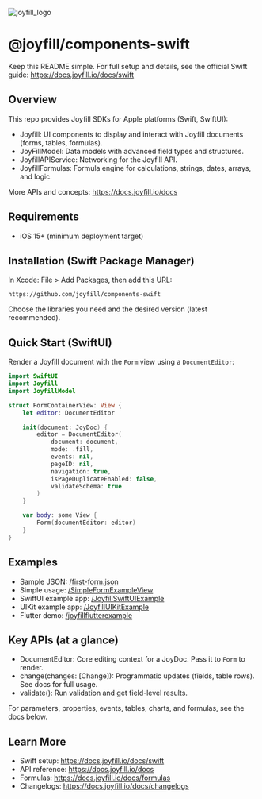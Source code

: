 ![joyfill_logo](https://github.com/joyfill/examples/assets/5873346/4943ecf8-a718-4c97-a917-0c89db014e49)

# @joyfill/components-swift

Keep this README simple. For full setup and details, see the official Swift guide: https://docs.joyfill.io/docs/swift

## Overview

This repo provides Joyfill SDKs for Apple platforms (Swift, SwiftUI):

- Joyfill: UI components to display and interact with Joyfill documents (forms, tables, formulas).
- JoyFillModel: Data models with advanced field types and structures.
- JoyfillAPIService: Networking for the Joyfill API.
- JoyfillFormulas: Formula engine for calculations, strings, dates, arrays, and logic.

More APIs and concepts: https://docs.joyfill.io/docs

## Requirements

- iOS 15+ (minimum deployment target)

## Installation (Swift Package Manager)

In Xcode: File > Add Packages, then add this URL:

```
https://github.com/joyfill/components-swift
```

Choose the libraries you need and the desired version (latest recommended).

## Quick Start (SwiftUI)

Render a Joyfill document with the `Form` view using a `DocumentEditor`:

```swift
import SwiftUI
import Joyfill
import JoyfillModel

struct FormContainerView: View {
    let editor: DocumentEditor

    init(document: JoyDoc) {
        editor = DocumentEditor(
            document: document,
            mode: .fill,
            events: nil,
            pageID: nil,
            navigation: true,
            isPageDuplicateEnabled: false,
            validateSchema: true
        )
    }

    var body: some View {
        Form(documentEditor: editor)
    }
}
```

## Examples

- Sample JSON: [/first-form.json](https://github.com/joyfill/components-swift/blob/update-readme-file/JoyfillSwiftUIExample/JoyfillExample/Simple%20Form%20Example/first-form.json)
- Simple usage: [/SimpleFormExampleView](https://github.com/joyfill/components-swift/blob/update-readme-file/JoyfillSwiftUIExample/JoyfillExample/Simple%20Form%20Example/SimpleFormExampleView.swift)
- SwiftUI example app: [/JoyfillSwiftUIExample](https://github.com/joyfill/components-swift/tree/main/JoyfillSwiftUIExample)
- UIKit example app: [/JoyfillUIKitExample](https://github.com/joyfill/components-swift/tree/main/JoyfillUIKitExample)
- Flutter demo: [/joyfillflutterexample](https://github.com/joyfill/components-swift/tree/main/joyfillflutterexample)

## Key APIs (at a glance)

- DocumentEditor: Core editing context for a JoyDoc. Pass it to `Form` to render.
- change(changes: [Change]): Programmatic updates (fields, table rows). See docs for full usage.
- validate(): Run validation and get field-level results.

For parameters, properties, events, tables, charts, and formulas, see the docs below.

## Learn More

- Swift setup: https://docs.joyfill.io/docs/swift
- API reference: https://docs.joyfill.io/docs
- Formulas: https://docs.joyfill.io/docs/formulas
- Changelogs: https://docs.joyfill.io/docs/changelogs
